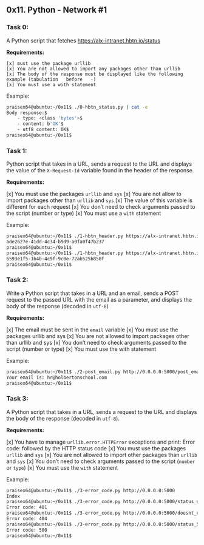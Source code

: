 ## 0x11. Python - Network #1

### Task 0:

 A Python script that fetches https://alx-intranet.hbtn.io/status 

 **Requirements:**

    [x] must use the package urllib
    [x] You are not allowed to import any packages other than urllib
    [x] The body of the response must be displayed like the following example (tabulation   before   -)
    [x] You must use a with statement

Example:

```bash
praisex64@ubuntu:~/0x11$ ./0-hbtn_status.py | cat -e
Body response:$
    - type: <class 'bytes'>$
    - content: b'OK'$
    - utf8 content: OK$
praisex64@ubuntu:~/0x11$ 

```


### Task 1:

 Python script that takes in a URL, sends a request to the URL and displays the value of the `X-Request-Id` variable found in the header of the response.

 **Requirements:**
    
   [x] You must use the packages `urllib` and `sys`
   [x] You are not allow to import packages other than `urllib` and `sys`
   [x] The value of this variable is different for each request
   [x] You don’t need to check arguments passed to the script (number or type)
   [x] You must use a `with` statement


Example:

```bash
praisex64@ubuntu:~/0x11$ ./1-hbtn_header.py https://alx-intranet.hbtn.io
ade2627e-41dd-4c34-b9d9-a0fa0f47b237
praisex64@ubuntu:~/0x11$ 
praisex64@ubuntu:~/0x11$ ./1-hbtn_header.py https://alx-intranet.hbtn.io
6593e1f5-1b4b-4c9f-9c0e-72ab525b850f
praisex64@ubuntu:~/0x11$ 

```


### Task 2:

Write a Python script that takes in a URL and an email, sends a POST request to the passed URL with the email as a parameter, and displays the body of the response (decoded in `utf-8`)

 **Requirements:**
    
   [x] The email must be sent in the `email` variable
   [x] You must use the packages urllib and sys
   [x] You are not allowed to import packages other than urllib and sys
   [x] You don’t need to check arguments passed to the script (number or type)
   [x] You must use the with statement


Example:

```bash
praisex64@ubuntu:~/0x11$ ./2-post_email.py http://0.0.0.0:5000/post_email hr@holbertonschool.com
Your email is: hr@holbertonschool.com
praisex64@ubuntu:~/0x11$ 
```


### Task 3:

A Python script that takes in a URL, sends a request to the URL and displays the body of the response (decoded in `utf-8`).

 **Requirements:**

    
   [x] You have to manage `urllib.error.HTTPError` exceptions and print: Error code: followed by the HTTP  status code
   [x] You must use the packages `urllib` and `sys`
   [x] You are not allowed to import other packages than `urllib` and `sys`
   [x] You don’t need to check arguments passed to the script (`number` or `type`)
   [x] You must use the `with` statement


Example:

```bash
praisex64@ubuntu:~/0x11$ ./3-error_code.py http://0.0.0.0:5000
Index
praisex64@ubuntu:~/0x11$ ./3-error_code.py http://0.0.0.0:5000/status_401
Error code: 401
praisex64@ubuntu:~/0x11$ ./3-error_code.py http://0.0.0.0:5000/doesnt_exist
Error code: 404
praisex64@ubuntu:~/0x11$ ./3-error_code.py http://0.0.0.0:5000/status_500
Error code: 500
praisex64@ubuntu:~/0x11$ 
```


